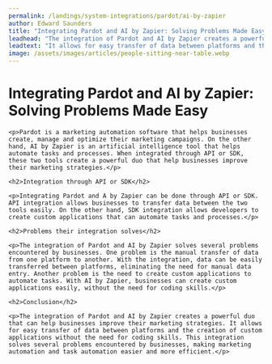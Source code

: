 ```yaml
---
permalink: /landings/system-integrations/pardot/ai-by-zapier
author: Edward Saunders
title: "Integrating Pardot and AI by Zapier: Solving Problems Made Easy"
leadhead: "The integration of Pardot and AI by Zapier creates a powerful duo that can help businesses improve their marketing strategies"
leadtext: "It allows for easy transfer of data between platforms and the creation of custom applications without the need for coding skills. This integration solves several problems encountered by businesses, making marketing automation and task automation easier and more efficient."
image: /assets/images/articles/people-sitting-near-table.webp
---
```

<div class="arttext">
	<h1>Integrating Pardot and AI by Zapier: Solving Problems Made Easy</h1>

	<p>Pardot is a marketing automation software that helps businesses create, manage and optimize their marketing campaigns. On the other hand, AI by Zapier is an artificial intelligence tool that helps automate tasks and processes. When integrated through API or SDK, these two tools create a powerful duo that help businesses improve their marketing strategies.</p>

	<h2>Integration through API or SDK</h2>

	<p>Integrating Pardot and A by Zapier can be done through API or SDK. API integration allows businesses to transfer data between the two tools easily. On the other hand, SDK integration allows developers to create custom applications that can automate tasks and processes.</p>

	<h2>Problems their integration solves</h2>

	<p>The integration of Pardot and AI by Zapier solves several problems encountered by businesses. One problem is the manual transfer of data from one platform to another. With the integration, data can be easily transferred between platforms, eliminating the need for manual data entry. Another problem is the need to create custom applications to automate tasks. With AI by Zapier, businesses can create custom applications easily, without the need for coding skills.</p>

	<h2>Conclusion</h2>

	<p>The integration of Pardot and AI by Zapier creates a powerful duo that can help businesses improve their marketing strategies. It allows for easy transfer of data between platforms and the creation of custom applications without the need for coding skills. This integration solves several problems encountered by businesses, making marketing automation and task automation easier and more efficient.</p>

</div>